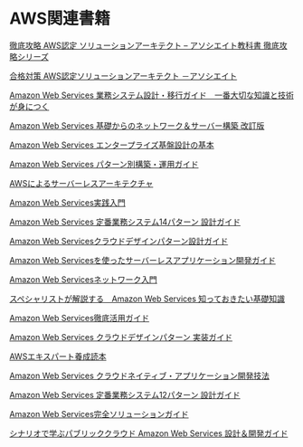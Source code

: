 # AWS関連書籍

[徹底攻略 AWS認定 ソリューションアーキテクト – アソシエイト教科書 徹底攻略シリーズ][1]

[合格対策 AWS認定ソリューションアーキテクト －アソシエイト][2]

[Amazon Web Services 業務システム設計・移行ガイド　一番大切な知識と技術が身につく][3]

[Amazon Web Services 基礎からのネットワーク＆サーバー構築 改訂版][4]

[Amazon Web Services エンタープライズ基盤設計の基本][5]

[Amazon Web Services パターン別構築・運用ガイド][6]

[AWSによるサーバーレスアーキテクチャ][7]

[Amazon Web Services実践入門][8]

[Amazon Web Services 定番業務システム14パターン 設計ガイド][9]

[Amazon Web Servicesクラウドデザインパターン設計ガイド][10]

[Amazon Web Servicesを使ったサーバーレスアプリケーション開発ガイド][11]

[Amazon Web Servicesネットワーク入門](B01M2BMB0V)

[スペシャリストが解説する　Amazon Web Services 知っておきたい基礎知識](B01BWM4FNM)

[Amazon Web Services徹底活用ガイド](B00T5ZGX0W)

[Amazon Web Services クラウドデザインパターン 実装ガイド](B00VHW3PG6)

[AWSエキスパート養成読本](B01CXM3DZQ)

[Amazon Web Services クラウドネイティブ・アプリケーション開発技法](B01E8EQ264)

[Amazon Web Services 定番業務システム12パターン 設計ガイド](4822237559)

[Amazon Web Services完全ソリューションガイド](B01N7M7IVS)

[シナリオで学ぶパブリッククラウド Amazon Web Services 設計＆開発ガイド](B072QKQN5Y)

[1]:./[BOOK]B07M7S9GDL.md
[2]:./[BOOK]B01LZ2CBKB.md
[3]:./[BOOK]B0793JRHYC.md
[4]:./[BOOK]B06Y5ZSYY4.md
[5]:./[BOOK]B07HJ12LJT.md
[6]:./[BOOK]B07BMQL59H.md
[7]:./[BOOK]B079VL58FG.md
[8]:./[BOOK]B07JHJF6YN.md
[9]:./[BOOK]B07HJZDGP6.md
[10]:./[BOOK]B0126HZGP8.md
[11]:./[BOOK]B07BF4G5C1.md

<!--
[]:./[BOOK].md
-->